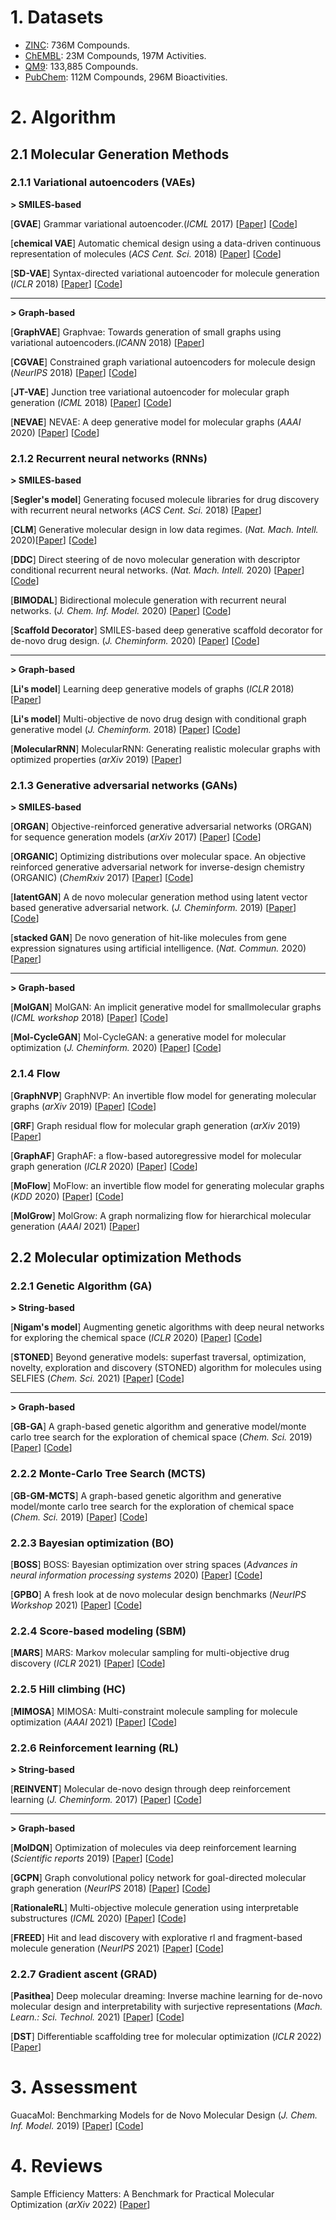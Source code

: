 
# 1. Datasets

* [ZINC](http://zinc15.docking.org/): 736M Compounds.
* [ChEMBL](https://www.ebi.ac.uk/chembl/): 23M Compounds, 197M Activities.
* [QM9](http://quantum-machine.org/datasets/): 133,885 Compounds.
* [PubChem](https://pubchem.ncbi.nlm.nih.gov/): 112M Compounds, 296M Bioactivities.


# 2. Algorithm

## 2.1 Molecular Generation Methods

### 2.1.1  Variational autoencoders (VAEs)
**> SMILES-based**

[**GVAE**] Grammar variational autoencoder.(*ICML* 2017) [[Paper](https://arxiv.org/pdf/1703.01925.pdf)] [[Code](https://github.com/mkusner/grammarVAE)]

[**chemical VAE**] Automatic chemical design using a data-driven continuous representation of molecules (*ACS Cent. Sci.* 2018) [[Paper](https://pubs.acs.org/doi/pdf/10.1021/acscentsci.7b00572)] [[Code](https://github.com/aspuru-guzik-group/chemical_vae)]

[**SD-VAE**] Syntax-directed variational autoencoder for molecule generation (*ICLR* 2018) [[Paper](https://hanjun-dai.github.io/pdf/sdvae_workshop_camera_ready.pdf)] [[Code](https://github.com/Hanjun-Dai/sdvae)]

---
**> Graph-based**

[**GraphVAE**] Graphvae: Towards generation of small graphs using variational autoencoders.(*ICANN* 2018) [[Paper](https://link.springer.com/chapter/10.1007/978-3-030-01418-6_41)]

[**CGVAE**] Constrained graph variational autoencoders for molecule design (*NeurIPS* 2018) [[Paper](https://proceedings.neurips.cc/paper/2018/file/b8a03c5c15fcfa8dae0b03351eb1742f-Paper.pdf)] [[Code](https://github.com/Microsoft/constrained-graph-variational-autoencoder)]

[**JT-VAE**] Junction tree variational autoencoder for molecular graph generation (*ICML* 2018) [[Paper](https://arxiv.org/pdf/1802.04364.pdf)] [[Code](https://github.com/wengong-jin/icml18-jtnn)]

[**NEVAE**] NEVAE: A deep generative model for molecular graphs (*AAAI* 2020) [[Paper](https://ojs.aaai.org//index.php/AAAI/article/view/3903)] [[Code](https://github.com/Networks-Learning/nevae)]


### 2.1.2  Recurrent neural networks (RNNs)
**> SMILES-based**

[**Segler's model**] Generating focused molecule libraries for drug discovery with recurrent neural networks (*ACS Cent. Sci.* 2018) [[Paper](https://pubs.acs.org/doi/pdf/10.1021/acscentsci.7b00512)]

[**CLM**] Generative molecular design in low data regimes. (*Nat. Mach. Intell.* 2020)[[Paper](https://www.nature.com/articles/s42256-020-0160-y)] [[Code](https://github.com/ETHmodlab/virtual_libraries)]

[**DDC**] Direct steering of de novo molecular generation with descriptor conditional recurrent neural networks. (*Nat. Mach. Intell.* 2020) [[Paper](https://www.nature.com/articles/s42256-020-0174-5)] [[Code](https://github.com/pcko1/Deep-Drug-Coder)]

[**BIMODAL**] Bidirectional molecule generation with recurrent neural networks. (*J. Chem. Inf. Model.* 2020) [[Paper](https://pubs.acs.org/doi/pdf/10.1021/acs.jcim.9b00943)] [[Code](https://github.com/ETHmodlab/BIMODAL)]

[**Scaffold Decorator**] SMILES-based deep generative scaffold decorator for de-novo drug design. (*J. Cheminform.* 2020) [[Paper](https://jcheminf.biomedcentral.com/articles/10.1186/s13321-020-00441-8)] [[Code](https://github.com/undeadpixel/reinvent-scaffold-decorator)]

---
**> Graph-based**

[**Li's model**] Learning deep generative models of graphs (*ICLR* 2018) [[Paper](https://arxiv.org/pdf/1803.03324.pdf)]

[**Li's model**] Multi-objective de novo drug design with conditional graph generative model (*J. Cheminform.* 2018) [[Paper](https://link.springer.com/content/pdf/10.1186/s13321-018-0287-6.pdf)] [[Code](https://github.com/kevinid/molecule_generator)]

[**MolecularRNN**] MolecularRNN: Generating realistic molecular graphs with optimized properties (*arXiv* 2019) [[Paper](https://arxiv.org/pdf/1905.13372.pdf)]


### 2.1.3  Generative adversarial networks (GANs)
**> SMILES-based**

[**ORGAN**] Objective-reinforced generative adversarial networks (ORGAN) for sequence generation models (*arXiv* 2017) [[Paper](https://arxiv.org/pdf/1705.10843.pdf)] [[Code](https://github.com/gablg1/ORGAN)]

[**ORGANIC**] Optimizing distributions over molecular space. An objective reinforced generative adversarial network for inverse-design chemistry (ORGANIC) (*ChemRxiv* 2017) [[Paper](https://chemrxiv.org/engage/api-gateway/chemrxiv/assets/orp/resource/item/60c73d91702a9beea7189bc2/original/optimizing-distributions-over-molecular-space-an-objective-reinforced-generative-adversarial-network-for-inverse-design-chemistry-organic.pdf)] [[Code](https://github.com/aspuru-guzik-group/ORGANIC)]

[**latentGAN**] A de novo molecular generation method using latent vector based generative adversarial network. (*J. Cheminform.* 2019) [[Paper](https://jcheminf.biomedcentral.com/articles/10.1186/s13321-019-0397-9)] [[Code](https://github.com/Dierme/latent-gan)]

[**stacked GAN**] De novo generation of hit-like molecules from gene expression signatures using artificial intelligence. (*Nat. Commun.* 2020) [[Paper](https://www.nature.com/articles/s41467-019-13807-w)]

---
**> Graph-based**

[**MolGAN**] MolGAN: An implicit generative model for smallmolecular graphs (*ICML workshop* 2018) [[Paper](https://arxiv.org/pdf/1805.11973.pdf)]  [[Code](https://github.com/nicola-decao/MolGAN)]

[**Mol-CycleGAN**] Mol-CycleGAN: a generative model for molecular optimization (*J. Cheminform.* 2020) [[Paper](https://jcheminf.biomedcentral.com/articles/10.1186/s13321-019-0404-1)] [[Code](https://github.com/ardigen/mol-cycle-gan)]



### 2.1.4 Flow
[**GraphNVP**] GraphNVP: An invertible flow model for generating molecular graphs (*arXiv* 2019) [[Paper](https://arxiv.org/pdf/1905.11600.pdf)] [[Code](https://github.com/pfnet-research/graph-nvp)]

[**GRF**] Graph residual flow for molecular graph generation (*arXiv* 2019) [[Paper](https://arxiv.org/pdf/1909.13521.pdf)]

[**GraphAF**] GraphAF: a flow-based autoregressive model for molecular graph generation (*ICLR* 2020) [[Paper](https://arxiv.org/abs/2001.09382)] [[Code](https://drive.google.com/drive/folders/1FmYWcT8jDrwZlzPbmMpRhulb9OKTDWJL)]

[**MoFlow**] MoFlow: an invertible flow model for generating molecular graphs (*KDD* 2020) [[Paper](https://arxiv.org/pdf/2006.10137.pdf)] [[Code](https://github.com/calvin-zcx/moflow)]

[**MolGrow**] MolGrow: A graph normalizing flow for hierarchical molecular generation (*AAAI* 2021) [[Paper](https://www.aaai.org/AAAI21Papers/AAAI-3802.KuznetsovM.pdf)]

## 2.2 Molecular optimization Methods

### 2.2.1  Genetic Algorithm (GA)

**> String-based**

[**Nigam's model**] Augmenting genetic algorithms with deep neural networks for exploring the chemical space (*ICLR* 2020) [[Paper](https://arxiv.org/abs/1909.11655)] [[Code](https://github.com/aspuru-guzik-group/GA)]

[**STONED**] Beyond generative models: superfast traversal, optimization, novelty, exploration and discovery (STONED) algorithm for molecules using SELFIES (*Chem. Sci.* 2021) [[Paper](https://pubs.rsc.org/en/content/articlehtml/2021/sc/d1sc00231g)] [[Code](https://github.com/aspuru-guzik-group/stoned-selfies)]

---
**> Graph-based**

[**GB-GA**] A graph-based genetic algorithm and generative model/monte carlo tree search for the exploration of chemical space (*Chem. Sci.* 2019) [[Paper](https://pubs.rsc.org/en/content/articlehtml/2017/sc/c8sc05372c)] [[Code](https://github.com/jensengroup/GB_GA/)]

### 2.2.2 Monte-Carlo Tree Search (MCTS)

[**GB-GM-MCTS**] A graph-based genetic algorithm and generative model/monte carlo tree search for the exploration of chemical space (*Chem. Sci.* 2019) [[Paper](https://pubs.rsc.org/en/content/articlehtml/2017/sc/c8sc05372c)] [[Code](https://github.com/jensengroup/GB_GA/)]

### 2.2.3 Bayesian optimization (BO)

[**BOSS**] BOSS: Bayesian optimization over string spaces (*Advances in neural information processing systems* 2020) [[Paper](https://proceedings.neurips.cc/paper/2020/hash/b19aa25ff58940d974234b48391b9549-Abstract.html)] [[Code](https://github.com/henrymoss/BOSS)]

[**GPBO**] A fresh look at de novo molecular design benchmarks (*NeurIPS Workshop* 2021) [[Paper](https://openreview.net/pdf?id=gS3XMun4cl_)] [[Code](https://github.com/AustinT/ai4sci-2021-denovo-benchmarks/)]

### 2.2.4 Score-based modeling (SBM)

[**MARS**] MARS: Markov molecular sampling for multi-objective drug discovery (*ICLR* 2021) [[Paper](https://arxiv.org/abs/2103.10432)] [[Code](https://github.com/bytedance/markov-molecular-sampling)]

### 2.2.5 Hill climbing (HC)

[**MIMOSA**] MIMOSA: Multi-constraint molecule sampling for molecule optimization (*AAAI* 2021) [[Paper](https://ojs.aaai.org/index.php/AAAI/article/view/16085)] [[Code](https://github.com/futianfan/MIMOSA)]

### 2.2.6 Reinforcement learning (RL)

**> String-based**

[**REINVENT**] Molecular de-novo design through deep reinforcement learning (*J. Cheminform.* 2017) [[Paper](https://jcheminf.biomedcentral.com/articles/10.1186/s13321-017-0235-x)] [[Code](https://github.com/MarcusOlivecrona/REINVENT)]

---
**> Graph-based**

[**MolDQN**] Optimization of molecules via deep reinforcement learning (*Scientific reports* 2019) [[Paper](https://www.nature.com/articles/s41598-019-47148-x?ref=https://githubhelp.com)] [[Code](https://github.com/google-research/google-research/tree/master/mol_dqn)]

[**GCPN**] Graph convolutional policy network for goal-directed molecular graph generation (*NeurIPS* 2018) [[Paper](https://proceedings.neurips.cc/paper/2018/file/d60678e8f2ba9c540798ebbde31177e8-Paper.pdf)] [[Code](https://github.com/bowenliu16/rl_graph_generation)]

[**RationaleRL**] Multi-objective molecule generation using interpretable substructures (*ICML* 2020) [[Paper](http://proceedings.mlr.press/v119/jin20b/jin20b.pdf)] [[Code](https://github.com/wengong-jin/multiobj-rationale)]

[**FREED**] Hit and lead discovery with explorative rl and fragment-based molecule generation (*NeurIPS* 2021) [[Paper](https://proceedings.neurips.cc/paper/2021/file/41da609c519d77b29be442f8c1105647-Paper.pdf)] [[Code](https://github.com/AITRICS/FREED)]

### 2.2.7 Gradient ascent (GRAD)

[**Pasithea**] Deep molecular dreaming: Inverse machine learning for de-novo molecular design and interpretability with surjective representations (*Mach. Learn.: Sci. Technol.* 2021) [[Paper](https://iopscience.iop.org/article/10.1088/2632-2153/ac09d6/meta)] [[Code](https://github.com/aspuru-guzik-group/Pasithea)]

[**DST**] Differentiable scaffolding tree for molecular optimization (*ICLR* 2022) [[Paper](https://arxiv.org/abs/2109.10469)]

# 3. Assessment

GuacaMol: Benchmarking Models for de Novo Molecular Design (*J. Chem. Inf. Model.* 2019) [[Paper](https://pubs.acs.org/doi/full/10.1021/acs.jcim.8b00839)] [[Code](https://github.com/BenevolentAI/guacamol)]

# 4. Reviews

Sample Efficiency Matters: A Benchmark for Practical Molecular Optimization (*arXiv* 2022) [[Paper]()]



